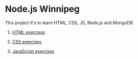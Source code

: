 # Node.js Winnipeg

This project it's to learn HTML, CSS, JS, Node.js and MongoDB

1. [HTML exercises](./html)

2. [CSS  exercises](./css)

3. [JavaScript exercises](./java_script)